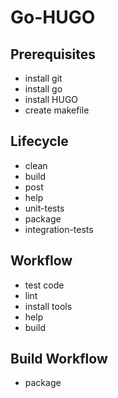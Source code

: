 # Go-HUGO

## Prerequisites

- install git
- install go
- install HUGO
- create makefile

## Lifecycle
- clean
- build
- post 
- help
- unit-tests
- package
- integration-tests

## Workflow
- test code
- lint
- install tools
- help
- build

## Build Workflow
- package
